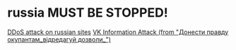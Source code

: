 # russia MUST BE STOPPED!

[DDoS attack on russian sites](./ddos)
[VK Information Attack (from "Донести правду окупантам_відредагуй дозволи_")](./vkinfo)
